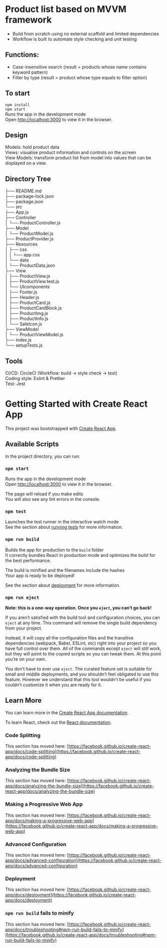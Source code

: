 # Product list based on MVVM framework
- Build from scratch using no external scaffold and limited dependencies
- Workflow is built to automate style checking and unit testing

## Functions:
- Case-insensitive search (result = products whose name contains keyword pattern)
- Filter by type (result = product whose type equals to filter option)

## To start

`npm install`\
`npm start`\
Runs the app in the development mode\
Open [http://localhost:3000](http://localhost:3000) to view it in the browser.

## Design

Models: hold product data\
Views: visualise product information and controls on the screen\
View Models: transform product list from model into values that can be displayed on a view.

## Directory Tree

├── README.md\
├── package-lock.json\
├── package.json\
└── src\
    ├── App.js\
    ├── Controller\
    │   └── ProductController.js\
    ├── Model\
    │   └── ProductModel.js\
    ├── ProductProvider.js\
    ├── Resources\
    │   ├── css\
    │   │   └── app.css\
    │   └── data\
    │       └── ProductData.json\
    ├── View\
    │   ├── ProductView.js\
    │   ├── ProductView.test.js\
    │   └── UIcomponents\
    │       ├── Footer.js\
    │       ├── Header.js\
    │       ├── ProductCard.js\
    │       ├── ProductCardBlock.js\
    │       ├── ProductImg.js\
    │       ├── ProductInfo.js\
    │       └── SaleIcon.js\
    ├── ViewModel\
    │   └── ProductViewModel.js\
    ├── index.js\
    └── setupTests.js

## Tools
CI/CD: CircleCI (Workflow: build -> style check -> test)\
Coding style: Eslint & Prettier\
Test: Jest

# Getting Started with Create React App

This project was bootstrapped with [Create React App](https://github.com/facebook/create-react-app).

## Available Scripts

In the project directory, you can run:

### `npm start`

Runs the app in the development mode\
Open [http://localhost:3000](http://localhost:3000) to view it in the browser.

The page will reload if you make edits\
You will also see any lint errors in the console.

### `npm test`

Launches the test runner in the interactive watch mode\
See the section about [running tests](https://facebook.github.io/create-react-app/docs/running-tests) for more information.

### `npm run build`

Builds the app for production to the `build` folder\
It correctly bundles React in production mode and optimizes the build for the best performance.

The build is minified and the filenames include the hashes\
Your app is ready to be deployed!

See the section about [deployment](https://facebook.github.io/create-react-app/docs/deployment) for more information.

### `npm run eject`

**Note: this is a one-way operation. Once you `eject`, you can’t go back!**

If you aren’t satisfied with the build tool and configuration choices, you can `eject` at any time. This command will remove the single build dependency from your project.

Instead, it will copy all the configuration files and the transitive dependencies (webpack, Babel, ESLint, etc) right into your project so you have full control over them. All of the commands except `eject` will still work, but they will point to the copied scripts so you can tweak them. At this point you’re on your own.

You don’t have to ever use `eject`. The curated feature set is suitable for small and middle deployments, and you shouldn’t feel obligated to use this feature. However we understand that this tool wouldn’t be useful if you couldn’t customize it when you are ready for it.

## Learn More

You can learn more in the [Create React App documentation](https://facebook.github.io/create-react-app/docs/getting-started).

To learn React, check out the [React documentation](https://reactjs.org/).

### Code Splitting

This section has moved here: [https://facebook.github.io/create-react-app/docs/code-splitting](https://facebook.github.io/create-react-app/docs/code-splitting)

### Analyzing the Bundle Size

This section has moved here: [https://facebook.github.io/create-react-app/docs/analyzing-the-bundle-size](https://facebook.github.io/create-react-app/docs/analyzing-the-bundle-size)

### Making a Progressive Web App

This section has moved here: [https://facebook.github.io/create-react-app/docs/making-a-progressive-web-app](https://facebook.github.io/create-react-app/docs/making-a-progressive-web-app)

### Advanced Configuration

This section has moved here: [https://facebook.github.io/create-react-app/docs/advanced-configuration](https://facebook.github.io/create-react-app/docs/advanced-configuration)

### Deployment

This section has moved here: [https://facebook.github.io/create-react-app/docs/deployment](https://facebook.github.io/create-react-app/docs/deployment)

### `npm run build` fails to minify

This section has moved here: [https://facebook.github.io/create-react-app/docs/troubleshooting#npm-run-build-fails-to-minify](https://facebook.github.io/create-react-app/docs/troubleshooting#npm-run-build-fails-to-minify)
